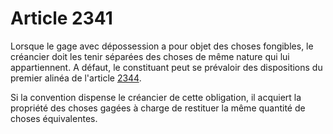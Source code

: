 # Article 2341

<p>Lorsque le gage avec dépossession a pour objet des choses fongibles, le créancier doit les tenir séparées des choses de même nature qui lui appartiennent. A défaut, le constituant peut se prévaloir des dispositions du premier alinéa de l'article <a href='/affichCodeArticle.do?cidTexte=LEGITEXT000006070721&idArticle=LEGIARTI000006448793&dateTexte=&categorieLien=cid' title='Code civil - art. 2344 (V)'>2344</a>. </p><p>Si la convention dispense le créancier de cette obligation, il acquiert la propriété des choses gagées à charge de restituer la même quantité de choses équivalentes.</p>